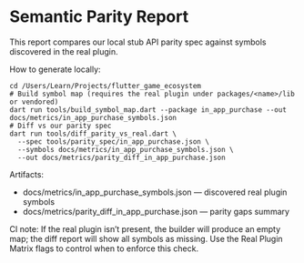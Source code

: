 # Semantic Parity Report

This report compares our local stub API parity spec against symbols discovered in the real plugin.

How to generate locally:

```
cd /Users/Learn/Projects/flutter_game_ecosystem
# Build symbol map (requires the real plugin under packages/<name>/lib or vendored)
dart run tools/build_symbol_map.dart --package in_app_purchase --out docs/metrics/in_app_purchase_symbols.json
# Diff vs our parity spec
dart run tools/diff_parity_vs_real.dart \
  --spec tools/parity_spec/in_app_purchase.json \
  --symbols docs/metrics/in_app_purchase_symbols.json \
  --out docs/metrics/parity_diff_in_app_purchase.json
```

Artifacts:
- docs/metrics/in_app_purchase_symbols.json — discovered real plugin symbols
- docs/metrics/parity_diff_in_app_purchase.json — parity gaps summary

CI note: If the real plugin isn’t present, the builder will produce an empty map; the diff report will show all symbols as missing. Use the Real Plugin Matrix flags to control when to enforce this check.
